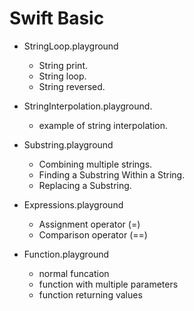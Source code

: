 # Swift Basic

* StringLoop.playground
  * String print.
  * String loop.
  * String reversed.
* StringInterpolation.playground.
  * example of string interpolation.

* Substring.playground
	* Combining multiple strings.
	* Finding a Substring Within a String.
	* Replacing a Substring.
* Expressions.playground
	* Assignment operator (=)
	* Comparison operator (==)

* Function.playground
	* normal funcation
	* function with multiple parameters
	* function returning values
